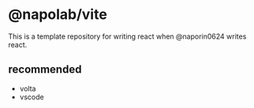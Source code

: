 # @napolab/vite

This is a template repository for writing react when @naporin0624 writes react.

## recommended

- volta
- vscode
